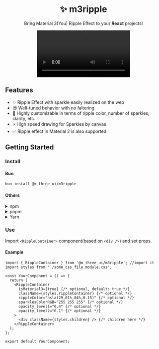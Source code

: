 <h1 align="center">✨ m3ripple</h1>
<p align="center">Bring Material 3(You) Ripple Effect to your <b>React</b> projects!</p>




<div align="center">
  <video src="https://github.com/user-attachments/assets/5b8cd5e6-5c91-4ca1-bc4d-50d5781a8be9" />
</div>
  
## Features
- ✨ Ripple Effect with sparkle easily realized on the web
- 😍 Well-tuned behavior with no faltering
- 🎨 Highly customizable in terms of ripple color, number of sparkles, clarity, etc.
- ⚡ High speed drawing for Sparkles by canvas
- ✅ Ripple effect in Material 2 is also supported

## Getting Started
### Install
#### Bun
```bash
bun install @m_three_ui/m3ripple
```
#### Others
<details>
  <summary>npm</summary>
  <pre>npm i @m_three_ui/m3ripple</pre>
</details>
<details>
  <summary>pnpm</summary>
  <pre>pnpm add @m_three_ui/m3ripple</pre>
</details>
<details>
  <summary>Yarn</summary>
  <pre>yarn add @m_three_ui/m3ripple</pre>
</details>

### Use
Import `<RippleContainer>` component(based on `<div />`) and set props.

#### Example
```tsx
import { RippleContainer } from '@m_three_ui/m3ripple'; //import it
import styles from './some_css_file.module.css';

const YourComponent = () => {
  return (
    <RippleContainer
      isMaterial3={true} {/* optional, default: true */}
      className={styles.rippleContainer} {/* optional */}
      rippleColor="hsla(29,81%,84%,0.15)" {/* optional */}
      sparklesColorRGB="255 255 255" {/* optional */}
      opacity_level1="0.4" {/* optional */}
      opacity_level2="0.1" {/* optional */}
    >
      <div className={styles.children} /> {/* children here */}
    </RippleContainer>
  );
};

export default YourComponent;
```
